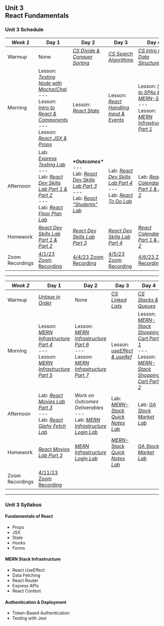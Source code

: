 ## Unit 3 <br> React Fundamentals

### Unit 3 Schedule
| ***Week 1*** | Day 1 | Day 2 | Day 3 | Day 4 | Day 5 |
| -- | -- | -- | -- | -- | -- |
| Warmup | None | [*CS Divide & Conquer Sorting*](/computer-science/05-cs-divide-and-conquer-sorts) | [*CS Search Algorithms*](/computer-science/06-cs-search-algorithms) | [*CS Intro to Data Structures*](/computer-science/07a-intro-data-structures) | [*Morning Algo*](https://leetcode.com/problems/find-pivot-index/?envType=study-plan&id=level-1) |
| Morning | Lesson: [*Testing Node with Mocha/Chai*](/unit-3/week-1/d1-testing-node-and-intro-react/1.1-express-tdd)<br>---<br>Lesson: [*Intro to React & Components*](/unit-3/week-1/d1-testing-node-and-intro-react/1.2-intro-react-and-components.md)<br>---<br>Lesson: [*React JSX & Props*](/unit-3/week-1/d1-testing-node-and-intro-react/1.3-react-jsx-and-props.md) | Lesson: [*React State*](/unit-3/week-1/d2-react-state/2.1-react-state.md) | Lesson: [*React Handling Input & Events*](/unit-3/week-1/d3-react-input-and-event-handling/3.1-react-handling-input-and-events.md) | Lesson: [*Intro to SPAs & MERN-Stack*](/unit-3/week-1/d4-intro-spas-and-mern/4.1-intro-spas-and-mern-stack)<br>---<br>Lesson: [*MERN Infrastructure Part 1*](/unit-3/week-1/d4-intro-spas-and-mern/4.2-mern-infrastructure-part-1) | Lesson: [*MERN Infrastructure Part 2*](/unit-3/week-1/d5-mern-infrastructure/5.1-mern-infrastructure-part-2)<br>---<br>Lesson: [*MERN Infrastructure Part 3*](/unit-3/week-1/d5-mern-infrastructure/5.2-mern-infrastructure-part-3) |
| Afternoon | Lab: [*Express Testing Lab*](/unit-3/week-1/d1-testing-node-and-intro-react/1.1.1-express-testing-lab)<br>---<br>Lab: [*React Dev Skills Lab Part 1 & Part 2*](https://git.generalassemb.ly/SEIR-2-21-23/React-Dev-Skills-Lab-HWS16-17-18)<br>---<br>Lab: [*React Floor Plan Lab*](/unit-3/week-1/d1-testing-node-and-intro-react/1.3.2-react-floor-plan-lab.md) | ***\*Outcomes\****<br>---<br>Lab: [*React Dev Skills Lab Part 3*](https://git.generalassemb.ly/SEIR-2-21-23/React-Dev-Skills-Lab-HWS16-17-18/blob/main/README.md#react-dev-skills-lab---part-3)<br>---<br>Lab: [*React "Students" Lab*](/unit-3/week-1/d2-react-state/2.3-react-students-lab.md) | Lab: [*React Dev Skills Lab Part 4*](https://git.generalassemb.ly/SEIR-2-21-23/React-Dev-Skills-Lab-HWS16-17-18/blob/main/README.md#react-dev-skills-lab---part-4)<br>---<br>Lab: [*React To Do Lab*](/unit-3/week-1/d3-react-input-and-event-handling/3.3-react-to-do-lab.md) | Lab: [*React Calendar Lab Part 1 & Part 2*](https://git.generalassemb.ly/SEIR-2-21-23/React-Calendar-HW19-/blob/main/README.md) |  |
| Homework | [*React Dev Skills Lab Part 1 & Part 2*](https://git.generalassemb.ly/SEIR-2-21-23/React-Dev-Skills-Lab-HWS16-17-18) | [*React Dev Skills Lab Part 3*](https://git.generalassemb.ly/SEIR-2-21-23/React-Dev-Skills-Lab-HWS16-17-18/blob/main/README.md#react-dev-skills-lab---part-3) | [*React Dev Skills Lab Part 4*](https://git.generalassemb.ly/SEIR-2-21-23/React-Dev-Skills-Lab-HWS16-17-18/blob/main/README.md#react-dev-skills-lab---part-4) | [*React Calendar Lab Part 1 & Part 2*](https://git.generalassemb.ly/SEIR-2-21-23/React-Calendar-HW19-/blob/main/README.md) | [*React Movies Lab Part 1 & Part 2*](https://git.generalassemb.ly/SEIR-2-21-23/React-Movies-HW-20-21-22/blob/main/README.md) |
| Zoom Recordings | [4/1/23 Zoom Recording](https://generalassembly.zoom.us/rec/share/B7oJqeU9-pphZPUPYSKua-qol1mVAsz5rOUp4XQzB5V_bh-G1O4xO1zLx-ZEKXt6.EkMv8y7hKBdPOluQ) | [4/4/23 Zoom Recording](https://generalassembly.zoom.us/rec/share/2EqnUBJv8CYic-9ehyhhfoPSHotJO6JKAAV-lRL-mGQIc9V8IZnX0i1bVsrM6VKE.p0q0G7uIO0opfJ6l) | [4/5/23 Zoom Recording](https://generalassembly.zoom.us/rec/share/rSJQ_7DGBXc2ipspfxS1h1BUgwTnRHXuP2uj-S9gzaaVgmmxCdpnSkmk0gLtQZ03.XueMv5_hdk_9DPDf) | [4/6/23 Zoom Recording](https://generalassembly.zoom.us/rec/share/gdLiWr9gLLoETX7CIm8587j96BP9T4M917KFyOcnw_JcP_h-JK2sF707nPjx2rRL.p6FiAgbvU9xPeiKP) | [4/7/23 Zoom Recording](https://generalassembly.zoom.us/rec/share/BaCCqERmyogh6i_e2xa5BjRV0jrjR9KCJVQfvSVrAOLZYhnGYxMm3LMStwDdBTV_.tj3vGKkPYRm8IfSR?startTime=1680886624000) |

----

| ***Week 2*** | Day 1 | Day 2 | Day 3 | Day 4 | Day 5 |
| -- | -- | -- | -- | -- | -- |
| Warmup | [*Unique in Order*](https://www.codewars.com/kata/54e6533c92449cc251001667/train/javascript) | None | [*CS Linked Lists*](/computer-science/07b-linked-lists/) | [*CS Stacks & Queues*](/computer-science/08-stacks-and-queues/) | [*CS Sets*](/) |
| Morning | Lesson: [*MERN Infrastructure Part 4*](/unit-3/week-2/d6-mern-infrastructure-continued/6.1-mern-infrastructure-part-4)<br>---<br>Lesson: [*MERN Infrastructure Part 5*](/unit-3/week-2/d6-mern-infrastructure-continued/6.2-mern-infrastructure-part-5) | Lesson: [*MERN Infrastructure Part 6*](/unit-3/week-2/d7-mern-infrastructure-continued-2/7.1-mern-infrastructure-part-6)<br>---<br>Lesson: [*MERN Infrastructure Part 7*](/unit-3/week-2/d7-mern-infrastructure-continued-2/7.2-mern-infrastructure-part-7) | Lesson: [*useEffect & useRef*](/unit-3/week-2/d8-react-useEffect-and-useRef/8.1-react-effect-and-ref-hooks) | Lesson: [*MERN-Stack Shopping Cart Part 1*](/unit-3/week-2/d9-mern-shopping-cart/9.1-mern-shopping-cart-part-1)<br>---<br>Lesson: [*MERN-Stack Shopping Cart Part 2*](/unit-3/week-2/d9-mern-shopping-cart/9.2-mern-shopping-cart-part-2) | Lesson: [*socket.io*](/unit-3/week-2/d10-socket-io-and-testing/10.1-realtime-with-socket-io)<br>---<br>Lesson: [**Optional** *Testing React with Jest*](/unit-3/week-2/d10-socket-io-and-testing/10.3-react-testing-jest-enzyme) |
| Afternoon | Lab: [*React Movies Lab Part 3*](https://git.generalassemb.ly/SEIR-2-21-23/React-Movies-HW-20-21-22/blob/main/README.md#react-movies-lab---part-3)<br>---<br>Lab: [*React Giphy Fetch Lab*](/unit-3/week-2/d6-mern-infrastructure-continued/6.4-react-giphy-fetch-lab.md) | *Work on Outcomes Deliverables*<br>---<br>Lab: [*MERN Infrastructure Login Lab*](https://git.generalassemb.ly/SEIR-2-21-23/MERN-Infrastructure-Login-Lab-HW23) | Lab: [*MERN-Stack Quick Notes Lab*](/unit-3/week-2/d8-react-useEffect-and-useRef/8.2-mern-quick-notes-lab.md) | Lab: [*GA Stock Market Lab*](/unit-3/week-2/d9-mern-shopping-cart/9.3-ga-stock-market-lab) | Lab: [*MERN-Stack Class Code-Along*](/unit-3/week-2/d10-socket-io-and-testing/10.4-mern-stack-class-codealong) |
| Homework | [*React Movies Lab Part 3*](https://git.generalassemb.ly/SEIR-2-21-23/React-Movies-HW-20-21-22/blob/main/README.md#react-movies-lab---part-3) | [*MERN Infrastructure Login Lab*](https://git.generalassemb.ly/SEIR-2-21-23/MERN-Infrastructure-Login-Lab-HW23) | [*MERN-Stack Quick Notes Lab*](/unit-3/week-2/d8-react-useEffect-and-useRef/8.2-mern-quick-notes-lab.md) | [*GA Stock Market Lab*](/unit-3/week-2/d9-mern-shopping-cart/9.3-ga-stock-market-lab) | Project 3 |
| Zoom Recordings | [4/11/23 Zoom Recording](https://generalassembly.zoom.us/rec/share/3xXSDGCICgQ07b2BQv7bQSE43ce-xYW3beWUHYqUNAd6rRM2Vwn8NhncjanfTJUG.22SYh1VbVr1EhcDz) |  |  |  |  |

----

### Unit 3 Syllabus

#### Fundamentals of React
- Props
- JSX
- State
- Hooks
- Forms
  
#### MERN Stack Infrastructure
- React UseEffect
- Data Fetching
- React Router
- Express APIs
- React Context
  
#### Authentication & Deployment
- Token-Based Authentication
- Testing with Jest
